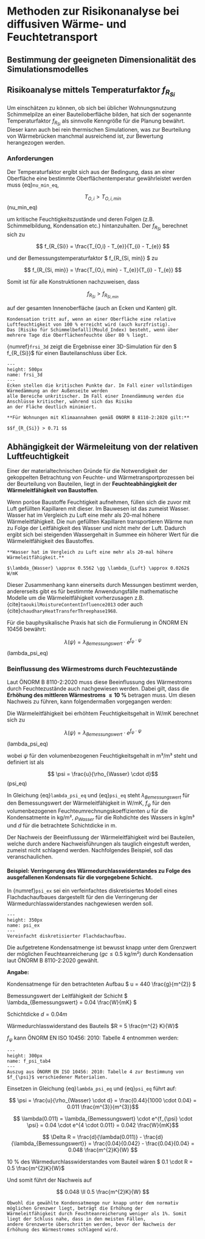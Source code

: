 # Methoden zur Risikonanalyse bei diffusiven Wärme- und Feuchtetransport

## Bestimmung der geeigneten Dimensionalität des Simulationsmodelles

## Risikoanalyse mittels  Temperaturfaktor $f_{R_{Si}}$

Um einschätzen zu können, ob sich bei üblicher Wohnungsnutzung Schimmelpilze an einer Bauteiloberfläche bilden, hat sich
der sogenannte Temperaturfaktor $f_{R_{Si}}$ als sinnvolle Kenngröße für die Planung bewährt. Dieser kann auch bei rein
thermischen Simulationen, was zur Beurteilung von Wärmebrücken manchmal ausreichend ist, zur Bewertung herangezogen
werden.

### Anforderungen

Der Temperaturfaktor ergibt sich aus der Bedingung, dass an einer Oberfläche eine bestimmte Oberflächentemperatur
gewährleistet werden muss {eq}`nu_min_eq`,

$$ T_{O,i} > T_{O,i, min} $$ (nu_min_eq)

um kritische Feuchtigkeitszustände und deren Folgen (z.B. Schimmelbildung, Kondensation etc.)
hintanzuhalten. Der $f_{R_{Si}}$ berechnet sich zu

$$ f_{R_{Si}} = \frac{T_{O,i} - T_{e}}{T_{i} - T_{e}} $$

und der Bemessungstemperaturfaktor $ f_{R_{Si, min}} $ zu

$$ f_{R_{Si, min}} = \frac{T_{O,i, min} - T_{e}}{T_{i} - T_{e}} $$

Somit ist für alle Konstruktionen nachzuweisen, dass

$$ f_{R_{Si}} > f_{R_{Si, min}} $$

auf der gesamten Innenoberfläche (auch an Ecken und Kanten) gilt.

```{tip}
Kondensation tritt auf, wenn an einer Oberfläche eine relative Luftfeuchtigkeit von 100 % erreicht wird (auch kurzfristig).
Das [Risiko für Schimmelbefall](Mould_Index) besteht, wenn über mehrere Tage die Oberflächenfeuchte über 80 % liegt.
```

{numref}`frsi_3d` zeigt die Ergebnisse einer 3D-Simulation für den $ f_{R_{Si}}$ für einen Bauteilanschluss über Eck.

```{figure} img/Wärmebrücke/frsi_3d.png
---
height: 500px
name: frsi_3d
---
Ecken stellen die kritischen Punkte dar. Im Fall einer vollständigen Wärmedämmung an der Außenseite werden
alle Bereiche unkritischer. Im Fall einer Innendämmung werden die Anschlüsse kritischer, während sich das Risiko
an der Fläche deutlich minimiert.
```

```{note}
**Für Wohnungen mit Klimaannahmen gemäß ÖNORM B 8110-2:2020 gilt:**

$$f_{R_{Si}} > 0.71 $$
```

## Abhängigkeit der Wärmeleitung von der relativen Luftfeuchtigkeit

Einer der materialtechnischen Gründe für die Notwendigkeit der gekoppelten Betrachtung von Feuchte- und
Wärmetransportprozessen bei der Beurteilung von Bauteilen, liegt in der **Feuchteabhängigkeit der Wärmeleitfähigkeit von
Baustoffen**.

Wenn poröse Baustoffe Feuchtigkeit aufnehmen, füllen sich die zuvor mit Luft gefüllten Kapillaren mit dieser. Im
Bauwesen ist das zumeist Wasser. Wasser hat im Vergleich zu Luft eine mehr als 20-mal höhere Wärmeleitfähigkeit. Die nun
gefüllten Kapillaren transportieren Wärme nun zu Folge der Leitfähigkeit des Wasser und nicht mehr der Luft. Dadurch
ergibt sich bei steigenden Wassergehalt in Summee ein höherer Wert für die Wärmeleitfähigkeit des Baustoffes.

```{note}
**Wasser hat im Vergleich zu Luft eine mehr als 20-mal höhere Wärmeleitfähigkeit.**

$\lambda_{Wasser} \approx 0.5562 \gg \lambda_{Luft} \approx 0.0262$ W/mK

```

Dieser Zusammenhang kann einerseits durch Messungen bestimmt werden, andererseits gibt es für bestimmte Anwendungsfälle
mathematische Modelle um die Wärmeleitfähigkeit vorherzusagen z.B. {cite}`taoukilMoistureContentInfluence2013` oder auch
{cite}`chaudharyHeatTransferThreephase1968`.

Für die bauphysikalische Praxis hat sich die Formulierung in ÖNORM EN 10456 bewährt:

$$ \lambda(\psi) = \lambda_{Bemessungswert} \cdot e^{f_{\psi} \cdot \psi} $$ (lambda_psi_eq)

### Beinflussung des Wärmestroms durch Feuchtezustände

Laut ÖNORM B 8110-2:2020 muss diese Beeinflussung des Wärmestroms durch Feuchtezustände auch nachgewiesen werden. Dabei
gilt, dass die **Erhöhung des mittleren Wärmestroms $\leq 10\ \%$** betragen muss. Um diesen Nachweis zu führen, kann
folgendermaßen vorgegangen werden:

Die Wärmeleitfähigkeit bei erhöhtem Feuchtigkeitsgehalt in W/mK berechnet sich zu

$$ \lambda(\psi) = \lambda_{Bemessungswert} \cdot e^{f_{\psi} \cdot \psi} $$ (lambda_psi_eq)

wobei $\psi$ für den volumenbezogenen Feuchtigkeitsgehalt in m³/m³ steht und definiert ist als

$$ \psi = \frac{u}{\rho_{Wasser} \cdot d}$$ (psi_eq)

In Gleichung {eq}`lambda_psi_eq` und {eq}`psi_eq` steht $\lambda_{Bemessungswert}$ für den Bemessungswert der
Wärmeleitfähigkeit in W/mK, $f_{\psi}$ für den volumenbezogenen Feuchteumrechnungskoeffizienten $u$ für die
Kondensatmente in kg/m², $\rho_{Wasser}$ für die Rohdichte des Wassers in kg/m³ und $d$ für die betrachtete Schichtdicke
in m.

Der Nachweis der Beeinflussung der Wärmeleitfähigkeit wird bei Bauteilen, welche durch andere Nachweisführungen als
tauglich eingestuft werden, zumeist nicht schlagend werden. Nachfolgendes Beispiel, soll das veranschaulichen.

#### Beispiel: Verringerung des Wärmedurchlasswiderstandes zu Folge des ausgefallenen Kondensats für die vorgegebene Schicht.

In {numref}`psi_ex` sei ein verfeinfachtes diskretisiertes Modell eines Flachdachaufbaues dargestellt für den die
Verringerung der Wärmedurchlasswiderstandes nachgewiesen werden soll.

```{figure} img/Wärmebrücke/psi_ex.png
---
height: 350px
name: psi_ex
---
Vereinfacht diskretisierter Flachdachaufbau.
```

Die aufgetretene Kondensatmenge ist bewusst knapp unter dem Grenzwert der möglichen Feuchteanreicherung ($gc \leq 0.5$
kg/m²) durch Kondensation laut ÖNORM B 8110-2:2020 gewählt.

**Angabe:**

Kondensatmenge für den betrachteten Aufbau $ u = 440 \frac{g}{m^{2}} $

Bemessungswert der Leitfähigkeit der Schicht $ \lambda_{Bemessungswert} = 0.04 \frac{W}{mK} $

Schichtdicke $d = 0.04 m$

Wärmedurchlasswiderstand des Bauteils $R = 5 \frac{m^{2} K}{W}$

$f_{\psi}$ kann ÖNORM EN ISO 10456: 2010: Tabelle 4 entnommen werden:

```{figure} img/Wärmebrücke/f_psi_tab4.png
---
height: 300px
name: f_psi_tab4
---
Auszug aus ÖNORM EN ISO 10456: 2010: Tabelle 4 zur Bestimmung von $f_{\psi}$ verschiedener Materialien.
```

Einsetzen in Gleichung {eq}`lambda_psi_eq` und {eq}`psi_eq` führt auf:

$$ \psi = \frac{u}{\rho_{Wasser} \cdot d} = \frac{0.44}{1000 \cdot 0.04} = 0.011 \frac{m^{3}}{m^{3}}$$

$$ \lambda(0.011) = \lambda_{Bemessungswert} \cdot e^{f_{\psi} \cdot \psi} = 0.04 \cdot e^{4 \cdot 0.011} = 0.042
\frac{W}{mK}$$

$$ \Delta R = \frac{d}{\lambda(0.011)} - \frac{d}{\lambda_{Bemessungswert}} = \frac{0.04}{0.042} - \frac{0.04}{0.04} =
0.048 \frac{m^{2}K}{W} $$

10 % des Wärmedurchlasswiderstandes vom Bauteil wären $ 0.1 \cdot R = 0.5 \frac{m^{2}K}{W}$

Und somit führt der Nachweis auf

$$ 0.048 \ll 0.5 \frac{m^{2}K}{W} $$

```{tip}
Obwohl die gewählte Kondensatmenge nur knapp unter dem normativ möglichen Grenzwer liegt, beträgt die Erhöhung der
Wärmeleitfähigkeit durch Feuchteanreicherung weniger als 1%. Somit liegt der Schluss nahe, dass in den meisten Fällen, 
andere Grenzwerte überschritten werden, bevor der Nachweis der Erhöhung des Wärmestromes schlagend wird.
```
